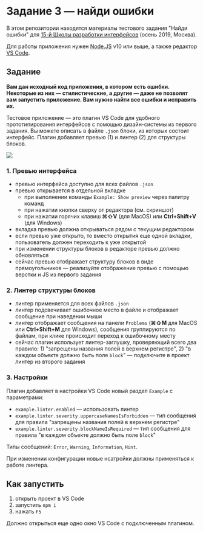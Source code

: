 # Задание 3 — найди ошибки

В этом репозитории находятся материалы тестового задания "Найди ошибки" для [15-й Школы разработки интерфейсов](https://yandex.ru/promo/academy/shri) (осень 2019, Москва).

Для работы приложения нужен [Node.JS](https://nodejs.org/en/) v10 или выше, а также редактор [VS Code](https://code.visualstudio.com).

## Задание

**Вам дан исходный код приложения, в котором есть ошибки. Некоторые из них — стилистические, а другие — даже не позволят вам запустить приложение. Вам нужно найти все ошибки и исправить их.**

Тестовое приложение — это плагин VS Code для удобного прототипирования интерфейсов с помощью дизайн-системы из первого задания. Вы можете описать в файле `.json` блоки, из которых состоит интерфейс. Плагин добавляет превью (1) и линтер (2) для структуры блоков.

![](https://jing.yandex-team.ru/files/dima117a/extension.png)

### 1. Превью интерфейса

- превью интерфейса доступно для всех файлов `.json`
- превью открывается в отдельной вкладке
  - при выполнении команды `Example: Show preview` через палитру команд
  - при нажатии кнопки сверху от редактора (см. скриншот)
  - при нажатии горячих клавиш **⌘⇧V** (для MacOS) или **Ctrl+Shift+V** (для Windows)
- вкладка превью должна открываться рядом с текущим редактором
- если превью уже открыто, то вместо открытия еще одной вкладки, пользователь должен переходить к уже открытой
- при изменении структуры блоков в редакторе превью должно обновляться
- сейчас превью отображает структуру блоков в виде прямоугольников — реализуйте отображение превью с помощью верстки и JS из первого задания

### 2. Линтер структуры блоков

- линтер применяется для всех файлов `.json`
- линтер подсвечивает ошибочное место в файле и отображает сообщение при наведении мыши
- линтер отображает сообщения на панели `Problems` (**⌘⇧M** для MacOS или **Ctrl+Shift+M** для Windows), сообщения группируются по файлам, при клике происходит переход к ошибочному месту
- сейчас плагин использует линтер-заглушку, проверяющий всего два правило: 1) "запрещены названия полей в верхнем регистре", 2) "в каждом объекте должно быть поле `block`" — подключите в проект линтер из второго задания

### 3. Настройки

Плагин добавляет в настройки VS Code новый раздел `Example` с параметрами:

- `example.linter.enabled` — использовать линтер
- `example.linter.severity.uppercaseNamesIsForbidden` — тип сообщения для правила "запрещены названия полей в верхнем регистре"
- `example.linter.severity.blockNameIsRequired` — тип сообщения для правила "в каждом объекте должно быть поле `block`"

Типы сообщений: `Error`, `Warning`, `Information`, `Hint`.

При изменении конфигурации новые нсатройки должны применяться к работе линтера.

## Как запустить

1. открыть проект в VS Code
2. запустить `npm i`
3. нажать `F5`

Должно открыться еще одно окно VS Code с подключенным плагином.
